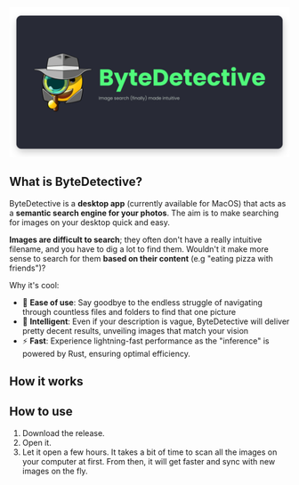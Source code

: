 <img src="assets_doc/logo_bytedetective.png"/>

## What is ByteDetective?
ByteDetective is a **desktop app** (currently available for MacOS) that acts as a **semantic search engine for your photos**. The aim is to make searching for images on your desktop quick and easy. 

**Images are difficult to search**; they often don't have a really intuitive filename, and you have to dig a lot to find them. Wouldn't it make more sense to search for them **based on their content** (e.g "eating pizza with friends")?

Why it's cool:
- 📁 **Ease of use**: Say goodbye to the endless struggle of navigating through countless files and folders to find that one picture
- 🔮 **Intelligent**: Even if your description is vague, ByteDetective will deliver pretty decent results, unveiling images that match your vision
- ⚡ **Fast**: Experience lightning-fast performance as the "inference" is powered by Rust, ensuring optimal efficiency.

## How it works


## How to use
1. Download the release.
2. Open it.
3. Let it open a few hours. It takes a bit of time to scan all the images on your computer at first. From then, it will get faster and sync with new images on the fly. 
